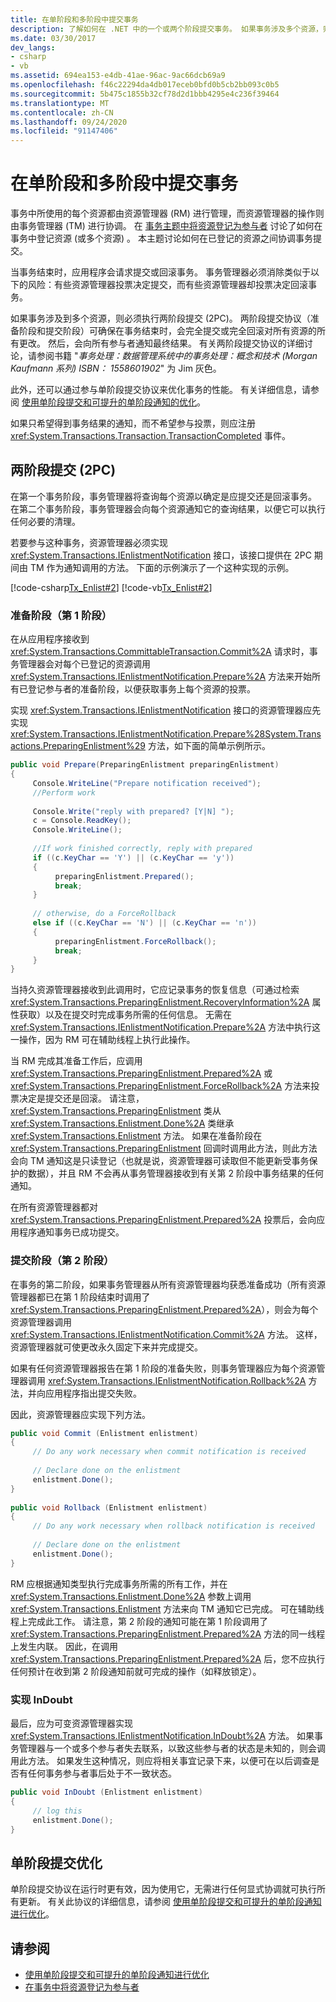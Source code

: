 ```yaml
---
title: 在单阶段和多阶段中提交事务
description: 了解如何在 .NET 中的一个或两个阶段提交事务。 如果事务涉及多个资源，则必须执行两阶段提交 (2PC) 。
ms.date: 03/30/2017
dev_langs:
- csharp
- vb
ms.assetid: 694ea153-e4db-41ae-96ac-9ac66dcb69a9
ms.openlocfilehash: f46c22294da4db017eceb0bfd0b5cb2bb093c0b5
ms.sourcegitcommit: 5b475c1855b32cf78d2d1bbb4295e4c236f39464
ms.translationtype: MT
ms.contentlocale: zh-CN
ms.lasthandoff: 09/24/2020
ms.locfileid: "91147406"
---
```

# <a name="committing-a-transaction-in-single-phase-and-multi-phase"></a>在单阶段和多阶段中提交事务

事务中所使用的每个资源都由资源管理器 (RM) 进行管理，而资源管理器的操作则由事务管理器 (TM) 进行协调。 在 [事务主题中将资源登记为参与者](enlisting-resources-as-participants-in-a-transaction.md) 讨论了如何在事务中登记资源 (或多个资源) 。 本主题讨论如何在已登记的资源之间协调事务提交。  
  
 当事务结束时，应用程序会请求提交或回滚事务。 事务管理器必须消除类似于以下的风险：有些资源管理器投票决定提交，而有些资源管理器却投票决定回滚事务。  
  
 如果事务涉及到多个资源，则必须执行两阶段提交 (2PC)。 两阶段提交协议（准备阶段和提交阶段）可确保在事务结束时，会完全提交或完全回滚对所有资源的所有更改。 然后，会向所有参与者通知最终结果。 有关两阶段提交协议的详细讨论，请参阅书籍 "*事务处理：数据管理系统中的事务处理：概念和技术 (Morgan Kaufmann 系列) ISBN： 1558601902*" 为 Jim 灰色。  
  
 此外，还可以通过参与单阶段提交协议来优化事务的性能。 有关详细信息，请参阅 [使用单阶段提交和可提升的单阶段通知的优化](optimization-spc-and-promotable-spn.md)。  
  
 如果只希望得到事务结果的通知，而不希望参与投票，则应注册 <xref:System.Transactions.Transaction.TransactionCompleted> 事件。  
  
## <a name="two-phase-commit-2pc"></a>两阶段提交 (2PC)  

 在第一个事务阶段，事务管理器将查询每个资源以确定是应提交还是回滚事务。 在第二个事务阶段，事务管理器会向每个资源通知它的查询结果，以便它可以执行任何必要的清理。  
  
 若要参与这种事务，资源管理器必须实现 <xref:System.Transactions.IEnlistmentNotification> 接口，该接口提供在 2PC 期间由 TM 作为通知调用的方法。  下面的示例演示了一个这种实现的示例。  
  
 [!code-csharp[Tx_Enlist#2](../../../../samples/snippets/csharp/VS_Snippets_CFX/tx_enlist/cs/enlist.cs#2)]
 [!code-vb[Tx_Enlist#2](../../../../samples/snippets/visualbasic/VS_Snippets_CFX/tx_enlist/vb/enlist.vb#2)]  
  
### <a name="prepare-phase-phase-1"></a>准备阶段（第 1 阶段）  

 在从应用程序接收到 <xref:System.Transactions.CommittableTransaction.Commit%2A> 请求时，事务管理器会对每个已登记的资源调用 <xref:System.Transactions.IEnlistmentNotification.Prepare%2A> 方法来开始所有已登记参与者的准备阶段，以便获取事务上每个资源的投票。  
  
 实现 <xref:System.Transactions.IEnlistmentNotification> 接口的资源管理器应先实现 <xref:System.Transactions.IEnlistmentNotification.Prepare%28System.Transactions.PreparingEnlistment%29> 方法，如下面的简单示例所示。  
  
```csharp
public void Prepare(PreparingEnlistment preparingEnlistment)  
{  
     Console.WriteLine("Prepare notification received");  
     //Perform work  
  
     Console.Write("reply with prepared? [Y|N] ");  
     c = Console.ReadKey();  
     Console.WriteLine();  
  
     //If work finished correctly, reply with prepared  
     if ((c.KeyChar == 'Y') || (c.KeyChar == 'y'))  
     {  
          preparingEnlistment.Prepared();  
          break;  
     }  
  
     // otherwise, do a ForceRollback  
     else if ((c.KeyChar == 'N') || (c.KeyChar == 'n'))  
     {  
          preparingEnlistment.ForceRollback();  
          break;  
     }  
}  
```  
  
 当持久资源管理器接收到此调用时，它应记录事务的恢复信息（可通过检索 <xref:System.Transactions.PreparingEnlistment.RecoveryInformation%2A> 属性获取）以及在提交时完成事务所需的任何信息。 无需在 <xref:System.Transactions.IEnlistmentNotification.Prepare%2A> 方法中执行这一操作，因为 RM 可在辅助线程上执行此操作。  
  
 当 RM 完成其准备工作后，应调用 <xref:System.Transactions.PreparingEnlistment.Prepared%2A> 或 <xref:System.Transactions.PreparingEnlistment.ForceRollback%2A> 方法来投票决定是提交还是回滚。 请注意，<xref:System.Transactions.PreparingEnlistment> 类从 <xref:System.Transactions.Enlistment.Done%2A> 类继承 <xref:System.Transactions.Enlistment> 方法。 如果在准备阶段在 <xref:System.Transactions.PreparingEnlistment> 回调时调用此方法，则此方法会向 TM 通知这是只读登记（也就是说，资源管理器可读取但不能更新受事务保护的数据），并且 RM 不会再从事务管理器接收到有关第 2 阶段中事务结果的任何通知。  
  
 在所有资源管理器都对 <xref:System.Transactions.PreparingEnlistment.Prepared%2A> 投票后，会向应用程序通知事务已成功提交。  
  
### <a name="commit-phase-phase-2"></a>提交阶段（第 2 阶段）  

 在事务的第二阶段，如果事务管理器从所有资源管理器均获悉准备成功（所有资源管理器都已在第 1 阶段结束时调用了 <xref:System.Transactions.PreparingEnlistment.Prepared%2A>），则会为每个资源管理器调用 <xref:System.Transactions.IEnlistmentNotification.Commit%2A> 方法。 这样，资源管理器就可使更改永久固定下来并完成提交。  
  
 如果有任何资源管理器报告在第 1 阶段的准备失败，则事务管理器应为每个资源管理器调用 <xref:System.Transactions.IEnlistmentNotification.Rollback%2A> 方法，并向应用程序指出提交失败。  
  
 因此，资源管理器应实现下列方法。  
  
```csharp
public void Commit (Enlistment enlistment)  
{  
     // Do any work necessary when commit notification is received  
  
     // Declare done on the enlistment  
     enlistment.Done();  
}  
  
public void Rollback (Enlistment enlistment)  
{  
     // Do any work necessary when rollback notification is received  
  
     // Declare done on the enlistment
     enlistment.Done();
}  
```  
  
 RM 应根据通知类型执行完成事务所需的所有工作，并在 <xref:System.Transactions.Enlistment.Done%2A> 参数上调用 <xref:System.Transactions.Enlistment> 方法来向 TM 通知它已完成。 可在辅助线程上完成此工作。 请注意，第 2 阶段的通知可能在第 1 阶段调用了 <xref:System.Transactions.PreparingEnlistment.Prepared%2A> 方法的同一线程上发生内联。 因此，在调用 <xref:System.Transactions.PreparingEnlistment.Prepared%2A> 后，您不应执行任何预计在收到第 2 阶段通知前就可完成的操作（如释放锁定）。  
  
### <a name="implementing-indoubt"></a>实现 InDoubt  

 最后，应为可变资源管理器实现 <xref:System.Transactions.IEnlistmentNotification.InDoubt%2A> 方法。 如果事务管理器与一个或多个参与者失去联系，以致这些参与者的状态是未知的，则会调用此方法。 如果发生这种情况，则应将相关事宜记录下来，以便可在以后调查是否有任何事务参与者事后处于不一致状态。  
  
```csharp
public void InDoubt (Enlistment enlistment)  
{  
     // log this  
     enlistment.Done();  
}  
```  
  
## <a name="single-phase-commit-optimization"></a>单阶段提交优化  

 单阶段提交协议在运行时更有效，因为使用它，无需进行任何显式协调就可执行所有更新。 有关此协议的详细信息，请参阅 [使用单阶段提交和可提升的单阶段通知进行优化](optimization-spc-and-promotable-spn.md)。  
  
## <a name="see-also"></a>请参阅

- [使用单阶段提交和可提升的单阶段通知进行优化](optimization-spc-and-promotable-spn.md)
- [在事务中将资源登记为参与者](enlisting-resources-as-participants-in-a-transaction.md)
